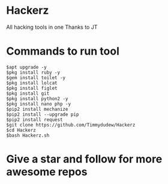 # Hackerz
All hacking  tools in one 
Thanks to JT

# Commands to run tool

 ```$apt update 
 $apt upgrade -y 
 $pkg install ruby -y 
 $gem install toilet -y 
 $pkg install lolcat 
 $pkg install figlet 
 $pkg install git 
 $pkg install python2 -y 
 $pkg install nano php -y 
 $pip2 install mechanize 
 $pip2 install --upgrade pip 
 $pip2 install request 
 $git clone https://github.com/Timmydudew/Hackerz
 $cd Hackerz
 $bash Hackerz.sh
```
 # Give a star and follow for more awesome repos

